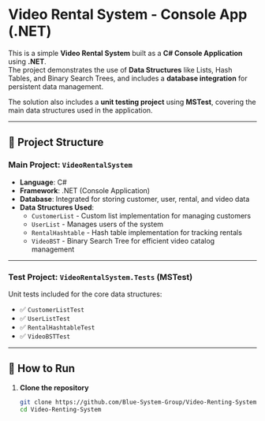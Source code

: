# Video Rental System - Console App (.NET)

This is a simple **Video Rental System** built as a **C# Console Application** using **.NET**.  
The project demonstrates the use of **Data Structures** like Lists, Hash Tables, and Binary Search Trees, and includes a **database integration** for persistent data management.

The solution also includes a **unit testing project** using **MSTest**, covering the main data structures used in the application.

---

## 🧩 Project Structure

### Main Project: `VideoRentalSystem`

- **Language**: C#
- **Framework**: .NET (Console Application)
- **Database**: Integrated for storing customer, user, rental, and video data
- **Data Structures Used**:
  - `CustomerList` - Custom list implementation for managing customers
  - `UserList` - Manages users of the system
  - `RentalHashtable` - Hash table implementation for tracking rentals
  - `VideoBST` - Binary Search Tree for efficient video catalog management

---

### Test Project: `VideoRentalSystem.Tests` (MSTest)

Unit tests included for the core data structures:

- ✅ `CustomerListTest`
- ✅ `UserListTest`
- ✅ `RentalHashtableTest`
- ✅ `VideoBSTTest`

---

## 🚀 How to Run

1. **Clone the repository**

   ```bash
   git clone https://github.com/Blue-System-Group/Video-Renting-System.git
   cd Video-Renting-System

